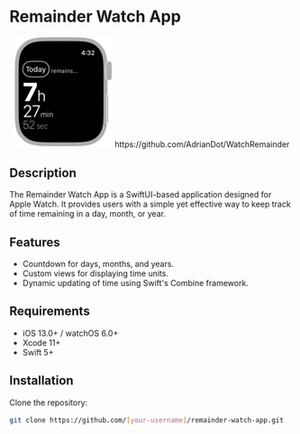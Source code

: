 # Remainder Watch App

<p align="center">
<img src="https://github.com/AdrianDot/WatchRemainder/raw/master/README_assets/RemainderDemo.gif" width="35%" />
https://github.com/AdrianDot/WatchRemainder
</p>

## Description
The Remainder Watch App is a SwiftUI-based application designed for Apple Watch. It provides users with a simple yet effective way to keep track of time remaining in a day, month, or year.



## Features
- Countdown for days, months, and years.
- Custom views for displaying time units.
- Dynamic updating of time using Swift's Combine framework.

## Requirements
- iOS 13.0+ / watchOS 6.0+
- Xcode 11+
- Swift 5+

## Installation
Clone the repository:
```bash
git clone https://github.com/[your-username]/remainder-watch-app.git
